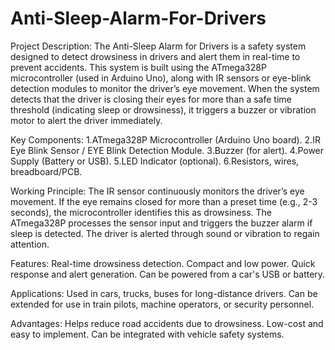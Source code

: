 # Anti-Sleep-Alarm-For-Drivers
Project Description:
The Anti-Sleep Alarm for Drivers is a safety system designed to detect drowsiness in drivers and alert them in real-time to prevent accidents. This system is built using the ATmega328P microcontroller (used in Arduino Uno), along with IR sensors or eye-blink detection modules to monitor the driver’s eye movement.
When the system detects that the driver is closing their eyes for more than a safe time threshold (indicating sleep or drowsiness), it triggers a buzzer or vibration motor to alert the driver immediately.

Key Components:
1.ATmega328P Microcontroller (Arduino Uno board).
2.IR Eye Blink Sensor / EYE Blink Detection Module.
3.Buzzer (for alert).
4.Power Supply (Battery or USB).
5.LED Indicator (optional).
6.Resistors, wires, breadboard/PCB.

Working Principle:
The IR sensor continuously monitors the driver’s eye movement.
If the eye remains closed for more than a preset time (e.g., 2-3 seconds), the microcontroller identifies this as drowsiness.
The ATmega328P processes the sensor input and triggers the buzzer alarm if sleep is detected.
The driver is alerted through sound or vibration to regain attention.

Features:
Real-time drowsiness detection.
Compact and low power.
Quick response and alert generation.
Can be powered from a car's USB or battery.

Applications:
Used in cars, trucks, buses for long-distance drivers.
Can be extended for use in train pilots, machine operators, or security personnel.

Advantages:
Helps reduce road accidents due to drowsiness.
Low-cost and easy to implement.
Can be integrated with vehicle safety systems.

